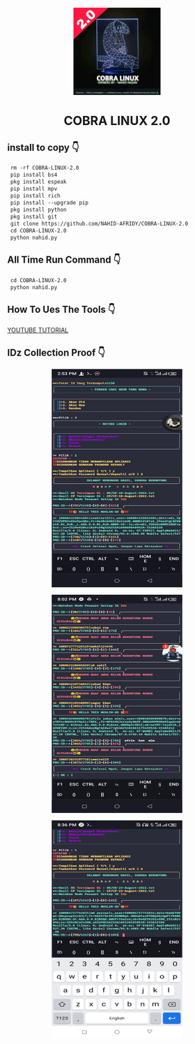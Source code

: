<p align="center">
<img src='system/Picsart_22-08-26_15-39-27-764.jpg' style="height:200px;width:200px;" >
</p>
<h1 align=center>COBRA LINUX 2.0</h1>


## install to copy 👇

     rm -rf COBRA-LINUX-2.0
     pip install bs4
     pkg install espeak
     pip install mpv
     pip install rich
     pip install --upgrade pip
     pkg install python
     pkg install git
     git clone https://github.com/NAHID-AFRIDY/COBRA-LINUX-2.0
     cd COBRA-LINUX-2.0
     python nahid.py

## All Time Run Command 👇

     cd COBRA-LINUX-2.0
     python nahid.py

## How To Ues The Tools 👇
[YOUTUBE TUTORIAL](https://youtu.be/athpdMCVivg)

## IDz Collection Proof 👇
<p align="center">
<img src='SS/Screenshot_20220819-145308.png' style="height:500px;width:300px;" >
</p>

<p align="center">
<img src='SS/Screenshot_20220822-200256.png' style="height:500px;width:300px;" >
</p>

<p align="center">
<img src='SS/Screenshot_20220823-203646.png' style="height:500px;width:300px;" >
</p>

     
